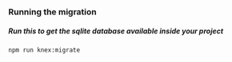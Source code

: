 ### Running the migration
##### Run this to get the sqlite database available inside your project
```
npm run knex:migrate
```